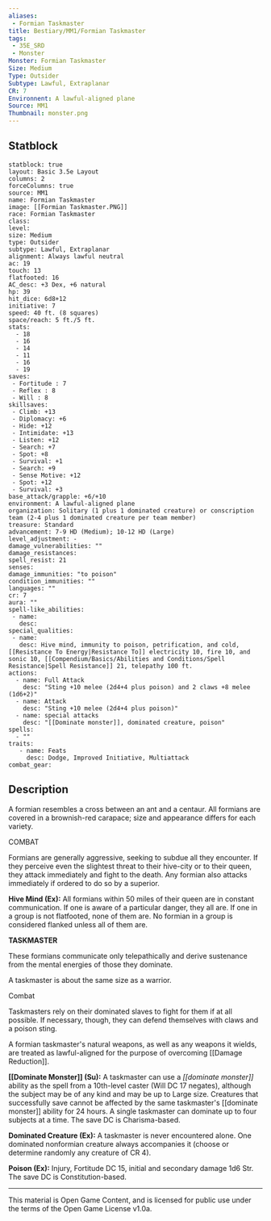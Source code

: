 ```yaml
---
aliases:
 - Formian Taskmaster
title: Bestiary/MM1/Formian Taskmaster
tags: 
 - 35E_SRD
 - Monster
Monster: Formian Taskmaster
Size: Medium
Type: Outsider
Subtype: Lawful, Extraplanar
CR: 7
Environnent: A lawful-aligned plane
Source: MM1
Thumbnail: monster.png
---
```


## Statblock

```statblock
statblock: true
layout: Basic 3.5e Layout
columns: 2
forceColumns: true
source: MM1 
name: Formian Taskmaster
image: [[Formian Taskmaster.PNG]]
race: Formian Taskmaster
class: 
level: 
size: Medium
type: Outsider
subtype: Lawful, Extraplanar
alignment: Always lawful neutral
ac: 19
touch: 13
flatfooted: 16
AC_desc: +3 Dex, +6 natural
hp: 39
hit_dice: 6d8+12
initiative: 7
speed: 40 ft. (8 squares)
space/reach: 5 ft./5 ft.
stats:
  - 18
  - 16
  - 14
  - 11
  - 16
  - 19
saves:
 - Fortitude : 7
 - Reflex : 8
 - Will : 8
skillsaves:
 - Climb: +13
 - Diplomacy: +6
 - Hide: +12
 - Intimidate: +13
 - Listen: +12
 - Search: +7
 - Spot: +8
 - Survival: +1
 - Search: +9
 - Sense Motive: +12
 - Spot: +12
 - Survival: +3
base_attack/grapple: +6/+10
environment: A lawful-aligned plane
organization: Solitary (1 plus 1 dominated creature) or conscription team (2-4 plus 1 dominated creature per team member)
treasure: Standard
advancement: 7-9 HD (Medium); 10-12 HD (Large)
level_adjustment: -
damage_vulnerabilities: ""
damage_resistances: 
spell_resist: 21
senses: 
damage_immunities: "to poison"
condition_immunities: ""
languages: ""
cr: 7
aura: ""
spell-like_abilities:
 - name: 
   desc: 
special_qualities:
 - name:
   desc: Hive mind, immunity to poison, petrification, and cold, [[Resistance To Energy|Resistance To]] electricity 10, fire 10, and sonic 10, [[Compendium/Basics/Abilities and Conditions/Spell Resistance|Spell Resistance]] 21, telepathy 100 ft.
actions:
  - name: Full Attack
    desc: "Sting +10 melee (2d4+4 plus poison) and 2 claws +8 melee (1d6+2)"
  - name: Attack
    desc: "Sting +10 melee (2d4+4 plus poison)"
  - name: special attacks
    desc: "[[Dominate monster]], dominated creature, poison"
spells:
  - ""
traits:
   - name: Feats
     desc: Dodge, Improved Initiative, Multiattack
combat_gear:  
```

## Description



A formian resembles a cross between an ant and a centaur. All formians are covered in a brownish-red carapace; size and appearance differs for each variety.

COMBAT

Formians are generally aggressive, seeking to subdue all they encounter. If they perceive even the slightest threat to their hive-city or to their queen, they attack immediately and fight to the death. Any formian also attacks immediately if ordered to do so by a superior.


**Hive Mind (Ex):** All formians within 50 miles of their queen are in constant communication. If one is aware of a particular danger, they all are. If one in a group is not flatfooted, none of them are. No formian in a group is considered flanked unless all of them are.


**TASKMASTER**


These formians communicate only telepathically and derive sustenance from the mental energies of those they dominate.

A taskmaster is about the same size as a warrior.

Combat

Taskmasters rely on their dominated slaves to fight for them if at all possible. If necessary, though, they can defend themselves with claws and a poison sting.

A formian taskmaster's natural weapons, as well as any weapons it wields, are treated as lawful-aligned for the purpose of overcoming [[Damage Reduction]].


**[[Dominate Monster]] (Su):** A taskmaster can use a *[[dominate monster]]* ability as the spell from a 10th-level caster (Will DC 17 negates), although the subject may be of any kind and may be up to Large size. Creatures that successfully save cannot be affected by the same taskmaster's [[dominate monster]] ability for 24 hours. A single taskmaster can dominate up to four subjects at a time. The save DC is Charisma-based.


**Dominated Creature (Ex):** A taskmaster is never encountered alone. One dominated nonformian creature always accompanies it (choose or determine randomly any creature of CR 4).


**Poison (Ex):** Injury, Fortitude DC 15, initial and secondary damage 1d6 Str. The save DC is Constitution-based.

---

This material is Open Game Content, and is licensed for public use under the terms of the Open Game License v1.0a.
